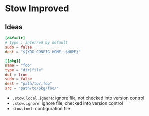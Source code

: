 # Stow Improved

## Ideas

```toml
[default]
# type : inferred by default
sudo = false
dest = "${XDG_CONFIG_HOME:-$HOME}"

[[pkg]]
name = "foo"
type = "dir|file"
dot = true
sudo = false
dest = "path/to/.foo"
src = "path/to/pkg/foo/"
```

- `.stow.local.ignore`: ignore file, not checked into version control
- `.stow.ignore`: ignore file, checked into version control
- `stow.toml`: configuration file
